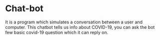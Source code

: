 # Chat-bot

It is a program which simulates a conversation between a user and computer. This chatbot tells us info about COVID-19, you can ask the bot few basic covid-19 question which it can reply on.
